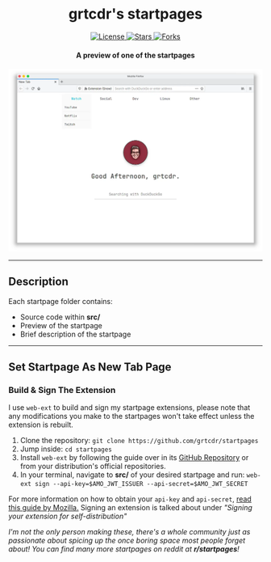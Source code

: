 <div align="center">
<h1>grtcdr's startpages</h1>

<a href="https://github.com/grtcdr/startpages">
    <img src="https://img.shields.io/github/license/grtcdr/startpages.svg" alt="License" />
</a>

<a href="https://github.com/grtcdr/startpages">
    <img src="https://img.shields.io/github/stars/grtcdr/startpages.svg" alt="Stars" />
</a>

<a href="https://github.com/grtcdr/startpages">
    <img src="https://img.shields.io/github/forks/grtcdr/startpages.svg" alt="Forks" />
</a>

<h4>A preview of one of the startpages</h4>

<img src="startpage_7/preview.webp" alt="startpage_7 preview" />

</div>

---

## Description <a name="description"></a>

Each startpage folder contains: 
- Source code within __src/__
- Preview of the startpage
- Brief description of the startpage

---

## Set Startpage As New Tab Page <a name="set-startpage"></a>
### Build & Sign The Extension
I use `web-ext` to build and sign my startpage extensions, please note that any modifications you make to the startpages won't take effect unless the extension is rebuilt.

1. Clone the repository: `git clone https://github.com/grtcdr/startpages`
2. Jump inside: `cd startpages`
2. Install `web-ext` by following the guide over in its [GitHub Repository](https://github.com/mozilla/web-ext) or from your distribution's official repositories.
3. In your terminal, navigate to __src/__ of your desired startpage and run: `web-ext sign --api-key=$AMO_JWT_ISSUER --api-secret=$AMO_JWT_SECRET`

For more information on how to obtain your `api-key` and `api-secret`, [read this guide by Mozilla.](https://extensionworkshop.com/documentation/develop/getting-started-with-web-ext/) Signing an extension is talked about under _"Signing your extension for self-distribution"_

_I'm not the only person making these, there's a whole community just as passionate about spicing up the once boring space most people forget about! You can find many more startpages on reddit at **r/startpages**!_
